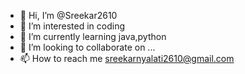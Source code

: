 - 👋 Hi, I’m @Sreekar2610
- 👀 I’m interested in coding
- 🌱 I’m currently learning java,python
- 💞️ I’m looking to collaborate on ...
- 📫 How to reach me sreekarnyalati2610@gmail.com
